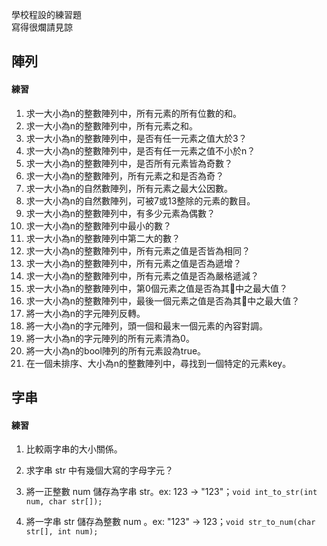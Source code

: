 學校程設的練習題    
寫得很爛請見諒
## 陣列
#### 練習

1. 求一大小為n的整數陣列中，所有元素的所有位數的和。
1. 求一大小為n的整數陣列中，所有元素之和。
1. 求一大小為n的整數陣列中，是否有任一元素之值大於3？
1. 求一大小為n的整數陣列中，是否有任一元素之值不小於n？
1. 求一大小為n的整數陣列中，是否所有元素皆為奇數？
1. 求一大小為n的整數陣列，所有元素之和是否為奇？
1. 求一大小為n的自然數陣列，所有元素之最大公因數。
1. 求一大小為n的自然數陣列，可被7或13整除的元素的數目。
1. 求一大小為n的整數陣列中，有多少元素為偶數？
1. 求一大小為n的整數陣列中最小的數？
1. 求一大小為n的整數陣列中第二大的數？
1. 求一大小為n的整數陣列中，所有元素之值是否皆為相同？
1. 求一大小為n的整數陣列中，所有元素之值是否為遞增？
1. 求一大小為n的整數陣列中，所有元素之值是否為嚴格遞減？
1. 求一大小為n的整數陣列中，第0個元素之值是否為其中之最大值？
1. 求一大小為n的整數陣列中，最後一個元素之值是否為其中之最大值？
1. 將一大小為n的字元陣列反轉。
1. 將一大小為n的字元陣列，頭一個和最末一個元素的內容對調。
1. 將一大小為n的字元陣列的所有元素清為0。
1. 將一大小為n的bool陣列的所有元素設為true。
1. 在一個未排序、大小為n的整數陣列中，尋找到一個特定的元素key。

## 字串

#### 練習

1. 比較兩字串的大小關係。

1. 求字串 str 中有幾個大寫的字母字元？

1. 將一正整數 num 儲存為字串 str。ex: 123 -> "123"；`void int_to_str(int num, char str[]);`

1. 將一字串 str 儲存為整數 num 。ex: "123" -> 123；`void str_to_num(char str[], int num);`
